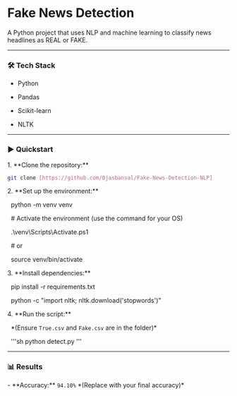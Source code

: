 # Fake News Detection



A Python project that uses NLP and machine learning to classify news headlines as REAL or FAKE.



---



### 🛠️ Tech Stack

- Python

- Pandas

- Scikit-learn

- NLTK



---



### ▶️ Quickstart



1\.  \*\*Clone the repository:\*\*
  ```sh
git clone [https://github.com/0jasbansal/Fake-News-Detection-NLP] 

 ```



2\.  \*\*Set up the environment:\*\*


&nbsp;   python -m venv venv

&nbsp;   # Activate the environment (use the command for your OS)

&nbsp;   .\\venv\\Scripts\\Activate.ps1

&nbsp;   # or

&nbsp;   source venv/bin/activate





3\.  \*\*Install dependencies:\*\*



&nbsp;   pip install -r requirements.txt

&nbsp;   python -c "import nltk; nltk.download('stopwords')"





4\.  \*\*Run the script:\*\*

&nbsp;   \*(Ensure `True.csv` and `Fake.csv` are in the folder)\*



&nbsp;   '''sh 
python detect.py
'''



---



### 📊 Results

\- \*\*Accuracy:\*\* `94.10%` \*(Replace with your final accuracy)\*
